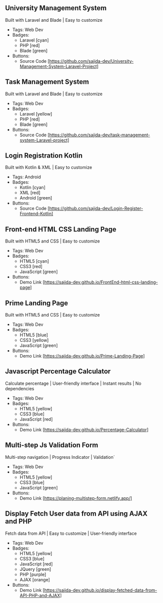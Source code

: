 ## University Management System
Built with Laravel and Blade | Easy to customize
- Tags: Web Dev
- Badges:
  - Laravel [cyan]
  - PHP [red]
  - Blade [green]
- Buttons:
  - Source Code [https://github.com/sajida-dev/University-Management-System-Laravel-Project]

## Task Management System
Built with Laravel and Blade | Easy to customize
- Tags: Web Dev
- Badges:
  - Laravel [yellow]
  - PHP [red]
  - Blade [green]
- Buttons:
  - Source Code [https://github.com/sajida-dev/task-management-system-Laravel-project]

## Login Registration Kotlin
Built with Kotlin & XML | Easy to customize
- Tags: Android
- Badges:
  - Kotlin [cyan]
  - XML [red]
  - Android [green]
- Buttons:
  - Source Code [https://github.com/sajida-dev/Login-Register-Frontend-Kotlin]


## Front-end HTML CSS Landing Page
Built with HTML5 and CSS | Easy to customize
- Tags: Web Dev
- Badges:
  - HTML5 [cyan]
  - CSS3 [red]
  - JavaScript [green]
- Buttons:
  - Demo Link [https://sajida-dev.github.io/FrontEnd-html-css-landing-page]


## Prime Landing Page
Built with HTML5 and CSS | Easy to customize
- Tags: Web Dev
- Badges:
  - HTML5 [blue]
  - CSS3 [yellow]
  - JavaScript [green]
- Buttons:
  - Demo Link [https://sajida-dev.github.io/Prime-Landing-Page]


## Javascript Percentage Calculator
Calculate percentage | User-friendly interface | Instant results | No dependencies
- Tags: Web Dev
- Badges:
  - HTML5 [yellow]
  - CSS3 [blue]
  - JavaScript [red]
- Buttons:
  - Demo Link [https://sajida-dev.github.io/Percentage-Calculator]

## Multi-step Js Validation Form
Multi-step navigation | Progress Indicator | Validation`
- Tags: Web Dev
- Badges:
  - HTML5 [yellow]
  - CSS3 [blue]
  - JavaScript [green]
- Buttons:
  - Demo Link [https://planing-multistep-form.netlify.app/]
  

## Display Fetch User data from API using AJAX and PHP
Fetch data from API | Easy to customize | User-friendly interface 
- Tags: Web Dev
- Badges:
  - HTML5 [yellow]
  - CSS3 [blue]
  - JavaScript [red]
  - JQuery [green]
  - PHP [purple]
  - AJAX [orange]
- Buttons:
  - Demo Link [https://sajida-dev.github.io/display-fetched-data-from-API-PHP-and-AJAX]  
